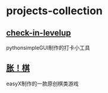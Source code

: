 # projects-collection
## [check-in-levelup](https://www.huaziqi.top/2023/01/28/clock-levelup/)
pythonsimpleGUI制作的打卡小工具
## [胀！棋](https://www.huaziqi.top/2024/10/29/%E7%94%A8easyX%E5%88%B6%E4%BD%9C%E4%B8%80%E4%B8%AA%E8%83%80%EF%BC%81%E6%A3%8B/)
easyX制作的一款原创棋类游戏
